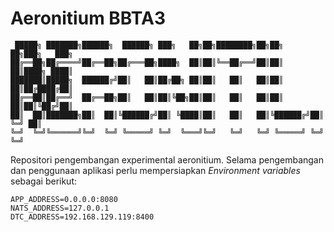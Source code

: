 # Aeronitium BBTA3

```text
 █████╗ ███████╗██████╗  ██████╗ ███╗   ██╗██╗████████╗██╗██╗   ██╗███╗   ███╗
██╔══██╗██╔════╝██╔══██╗██╔═══██╗████╗  ██║██║╚══██╔══╝██║██║   ██║████╗ ████║
███████║█████╗  ██████╔╝██║   ██║██╔██╗ ██║██║   ██║   ██║██║   ██║██╔████╔██║
██╔══██║██╔══╝  ██╔══██╗██║   ██║██║╚██╗██║██║   ██║   ██║██║   ██║██║╚██╔╝██║
██║  ██║███████╗██║  ██║╚██████╔╝██║ ╚████║██║   ██║   ██║╚██████╔╝██║ ╚═╝ ██║
╚═╝  ╚═╝╚══════╝╚═╝  ╚═╝ ╚═════╝ ╚═╝  ╚═══╝╚═╝   ╚═╝   ╚═╝ ╚═════╝ ╚═╝     ╚═╝
```

Repositori pengembangan experimental aeronitium. Selama pengembangan dan penggunaan aplikasi perlu mempersiapkan
_Environment variables_ sebagai berikut:

```text
APP_ADDRESS=0.0.0.0:8080
NATS_ADDRESS=127.0.0.1
DTC_ADDRESS=192.168.129.119:8400
```
